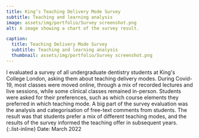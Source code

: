 ```yaml
---
title: King’s Teaching Delivery Mode Survey
subtitle: Teaching and learning analysis
image: assets/img/portfolio/Survey screenshot.png
alt: A image showing a chart of the survey result.

caption:
  title: Teaching Delivery Mode Survey
  subtitle: Teaching and learning analysis
  thumbnail: assets/img/portfolio/Survey screenshot.png
---
```

I evaluated a survey of all undergraduate dentistry students at King's College London, asking them about teaching delivery modes. During Covid-19, most classes were moved online, through a mix of recorded lectures and live sessions, while some clinical classes remained in-person. Students were asked for their preferences, such as which course elements they preferred in which teaching mode. A big part of the survey evaluation was the analysis and categorisation of free-text comments from students. The result was that students prefer a mix of different teaching modes, and the results of the survey informed the teaching offer in subsequent years.
{:.list-inline}
Date: March 2022
